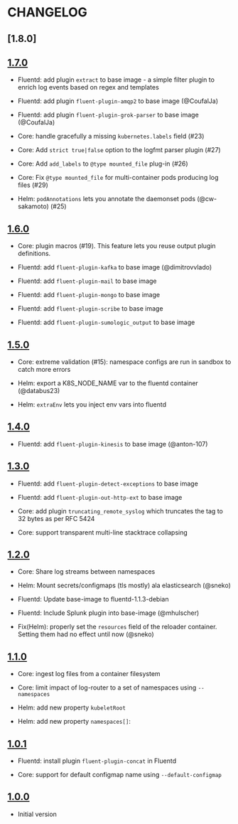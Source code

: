 # CHANGELOG

## [1.8.0]

## [1.7.0](https://github.com/vmware/kube-fluentd-operator/releases/tag/v1.7.0)

* Fluentd: add plugin `extract` to base image - a simple filter plugin to enrich log events based on regex and templates

* Fluentd: add plugin `fluent-plugin-amqp2` to base image (@CoufalJa)

* Fluentd: add plugin `fluent-plugin-grok-parser` to base image (@CoufalJa)

* Core: handle gracefully a missing `kubernetes.labels` field (#23)

* Core: Add `strict true|false` option to the logfmt parser plugin (#27)

* Core: Add `add_labels` to  `@type mounted_file` plug-in (#26)

* Core: Fix `@type mounted_file` for multi-container pods producing log files (#29)

* Helm: `podAnnotations` lets you annotate the daemonset pods (@cw-sakamoto) (#25)

## [1.6.0](https://github.com/vmware/kube-fluentd-operator/releases/tag/v1.6.0)

* Core: plugin macros (#19). This feature lets you reuse output plugin definitions.

* Fluentd: add `fluent-plugin-kafka` to base image (@dimitrovvlado)

* Fluentd: add `fluent-plugin-mail` to base image

* Fluentd: add `fluent-plugin-mongo` to base image

* Fluentd: add `fluent-plugin-scribe` to base image

* Fluentd: add `fluent-plugin-sumologic_output` to base image

## [1.5.0](https://github.com/vmware/kube-fluentd-operator/releases/tag/v1.5.0)

* Core: extreme validation (#15): namespace configs are run in sandbox to catch more errors

* Helm: export a K8S\_NODE\_NAME var to the fluentd container (@databus23)

* Helm: `extraEnv` lets you inject env vars into fluentd

## [1.4.0](https://github.com/vmware/kube-fluentd-operator/releases/tag/v1.4.0)

* Fluentd: add `fluent-plugin-kinesis` to base image (@anton-107)

## [1.3.0](https://github.com/vmware/kube-fluentd-operator/releases/tag/v1.3.0)

* Fluentd: add `fluent-plugin-detect-exceptions` to base image

* Fluentd: add `fluent-plugin-out-http-ext` to base image

* Core: add plugin `truncating_remote_syslog` which truncates the tag to 32 bytes as per RFC 5424

* Core: support transparent multi-line stacktrace collapsing

## [1.2.0](https://github.com/vmware/kube-fluentd-operator/releases/tag/v1.2.0)

* Core: Share log streams between namespaces

* Helm: Mount secrets/configmaps (tls mostly) ala elasticsearch (@sneko)

* Fluentd: Update base-image to fluentd-1.1.3-debian

* Fluentd: Include Splunk plugin into base-image (@mhulscher)

* Fix(Helm): properly set the `resources` field of the reloader container. Setting them had no effect until now (@sneko)

## [1.1.0](https://github.com/vmware/kube-fluentd-operator/releases/tag/v1.1.0)

* Core: ingest log files from a container filesystem

* Core: limit impact of log-router to a set of namespaces using `--namespaces`

* Helm: add new property `kubeletRoot`

* Helm: add new property `namespaces[]`:

## [1.0.1](https://github.com/vmware/kube-fluentd-operator/releases/tag/v1.0.1)

* Fluentd: install plugin `fluent-plugin-concat` in Fluentd

* Core: support for default configmap name using `--default-configmap`

## [1.0.0](https://github.com/vmware/kube-fluentd-operator/releases/tag/v1.0.0)

* Initial version
